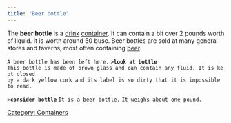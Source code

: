 ```yaml
---
title: "Beer bottle"
---
```


The **beer bottle** is a [drink](drink "wikilink")
[container](container "wikilink"). It can contain a bit over 2 pounds
worth of liquid. It is worth around 50 busc. Beer bottles are sold at
many general stores and taverns, most often containing
[beer](beer "wikilink").

`A beer bottle has been left here.`
`>`**`look at bottle`**
`This bottle is made of brown glass and can contain any fluid. It is kept closed`
`by a dark yellow cork and its label is so dirty that it is impossible to read. `

`>`**`consider bottle`**
`It is a beer bottle.`
`It weighs about one pound.`

[Category: Containers](Category:_Containers "wikilink")